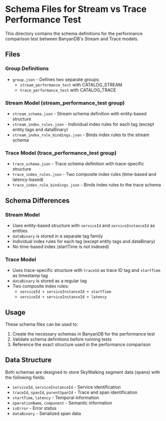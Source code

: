# Schema Files for Stream vs Trace Performance Test

This directory contains the schema definitions for the performance comparison test between BanyanDB's Stream and Trace models.

## Files

### Group Definitions
- `group.json` - Defines two separate groups:
  - `stream_performance_test` with CATALOG_STREAM
  - `trace_performance_test` with CATALOG_TRACE

### Stream Model (stream_performance_test group)
- `stream_schema.json` - Stream schema definition with entity-based structure
- `stream_index_rules.json` - Individual index rules for each tag (except entity tags and dataBinary)
- `stream_index_rule_bindings.json` - Binds index rules to the stream schema

### Trace Model (trace_performance_test group)
- `trace_schema.json` - Trace schema definition with trace-specific structure
- `trace_index_rules.json` - Two composite index rules (time-based and latency-based)
- `trace_index_rule_bindings.json` - Binds index rules to the trace schema

## Schema Differences

### Stream Model
- Uses entity-based structure with `serviceId` and `serviceInstanceId` as entities
- `dataBinary` is stored in a separate tag family
- Individual index rules for each tag (except entity tags and dataBinary)
- No time-based index (startTime is not indexed)

### Trace Model
- Uses trace-specific structure with `traceId` as trace ID tag and `startTime` as timestamp tag
- `dataBinary` is stored as a regular tag
- Two composite index rules:
  - `serviceId + serviceInstanceId + startTime`
  - `serviceId + serviceInstanceId + latency`

## Usage

These schema files can be used to:
1. Create the necessary schemas in BanyanDB for the performance test
2. Validate schema definitions before running tests
3. Reference the exact structure used in the performance comparison

## Data Structure

Both schemas are designed to store SkyWalking segment data (spans) with the following fields:
- `serviceId`, `serviceInstanceId` - Service identification
- `traceId`, `spanId`, `parentSpanId` - Trace and span identification
- `startTime`, `latency` - Temporal information
- `operationName`, `component` - Semantic information
- `isError` - Error status
- `dataBinary` - Serialized span data
